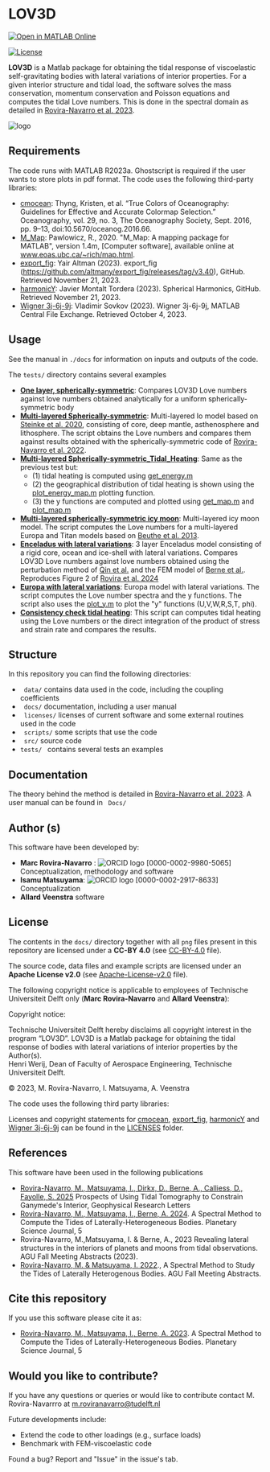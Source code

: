 # LOV3D

[![Open in MATLAB Online](https://www.mathworks.com/images/responsive/global/open-in-matlab-online.svg)](https://matlab.mathworks.com/open/github/v1?repo=mroviranavarro/LOV3D_multi)

[![License](https://img.shields.io/badge/License-Apache%202.0-blue.svg)](https://opensource.org/licenses/Apache-2.0)


**LOV3D** is a Matlab package for obtaining the tidal response of viscoelastic self-gravitating bodies with lateral variations of interior properties. For a given interior structure and tidal load, the software solves the mass conservation, momentum conservation and Poisson equations and computes the tidal Love numbers. This is done in the spectral domain as detailed in [Rovira-Navarro et al. 2023](https://arxiv.org/abs/2311.15710).

![logo](./docs/logo.png)


## Requirements

The code runs with MATLAB R2023a. 
Ghostscript is required if the user wants to store plots in pdf format.
The code uses the following third-party libraries: 

- [cmocean](https://github.com/chadagreene/cmocean): Thyng, Kristen, et al. “True Colors of Oceanography: Guidelines for Effective and Accurate Colormap Selection.” Oceanography, vol. 29, no. 3, The Oceanography Society, Sept. 2016, pp. 9–13, doi:10.5670/oceanog.2016.66.  
- [M_Map](www.eoas.ubc.ca/~rich/map.html): Pawlowicz, R., 2020. "M_Map: A mapping package for MATLAB", version 1.4m, [Computer software], available online at www.eoas.ubc.ca/~rich/map.html.  
- [export_fig](https://github.com/altmany/export_fig/releases/tag/v3.40): Yair Altman (2023). export_fig (https://github.com/altmany/export_fig/releases/tag/v3.40), GitHub. Retrieved November 21, 2023.  
- [harmonicY](https://www.mathworks.com/matlabcentral/fileexchange/74069-wigner-3j-6j-9j): Javier Montalt Tordera (2023). Spherical Harmonics, GitHub. Retrieved November 21, 2023. 
- [Wigner 3j-6j-9j](https://www.mathworks.com/matlabcentral/fileexchange/74069-wigner-3j-6j-9j): Vladimir Sovkov (2023). Wigner 3j-6j-9j, MATLAB Central File Exchange. Retrieved October 4, 2023.  


## Usage

See the manual in `./docs` for information on inputs and outputs of the code.

The `tests/` directory contains several examples

- [**One layer, spherically-symmetric**](./tests/Test_One_Layer_Spherically_Symmetric.mlx): Compares LOV3D Love numbers against love numbers obtained analytically for a uniform spherically-symmetric body
- [**Multi-layered Spherically-symmetric**](./tests/Test_Io_Multi_Layer_Spherically_Symmetric.mlx): Multi-layered Io model based on [Steinke et al. 2020](https://doi.org/10.1016/j.icarus.2019.05.001), consisting of core, deep mantle, asthenosphere and lithosphere. The script obtains the Love numbers and compares them against results obtained with the spherically-symmetric code of  [Rovira-Navarro et al. 2022](https://doi.org/10.1029/2021JE007117). 
- [**Multi-layered Spherically-symmetric_Tidal_Heating**](./tests/Test_Io_Multi_Layer_Spherically_Symmetric_Tidal_Heating.mlx): Same as the previous test but:
	- (1) tidal heating is computed using  [get_energy.m](./src/get_energy.m)
	- (2) the geographical distribution of tidal heating is shown using the [plot_energy_map.m](./src/Plot_Tools/plot_energy_map.m) plotting function. 
	- (3) the y functions are computed and plotted using [get_map.m](../src/get_map.m) and [plot_map.m](./src/Plot_Tools/plot_map.m) 
- [**Multi-layered spherically-symmetric icy moon**](./tests/Test_Europa_Titan_Spherically_Symmetric.mlx): Multi-layered icy moon model. The script computes the Love numbers for a multi-layered Europa and Titan models based on [Beuthe et al. 2013](https://www.sciencedirect.com/science/article/pii/S0019103512004745?casa_token=xg0XfpmaHT4AAAAA:Qau6ppdURvhX_Vgm_NiDZVwEtERNnqcosVviHYGaLIHJLBugG7ZgBEnHNPG921Qc5SZAktQ6kw). 
- [**Enceladus with lateral variations**](./tests/Test_Enceladus_Two_Layers_Lateral_Variations.mlx): 3 layer Enceladus model consisting of a rigid core, ocean and ice-shell with lateral variations. Compares LOV3D Love numbers against love numbers obtained using the perturbation method of [Qin et al.](https://doi.org/10.1093/gji/ggu279) and the FEM model of [Berne et al.](https://doi.org/10.1029/2023GL106656). Reproduces Figure 2 of [Rovira et al. 2024](https://doi.org/10.48550/arXiv.2311.15710)
- [**Europa with lateral variations**](./tests/Test_Europa_Lateral_Variations.mlx): Europa model with lateral variations. The script computes the Love number spectra and the y functions. The script also uses the [plot_y.m](./src/Plot_Tools/plot_y.m) to plot the "y" functions (U,V,W,R,S,T, phi). 
- [**Consistency check tidal heating**](Consistency_test_Energy.m): This script can computes tidal heating using the Love numbers or the direct integration of the product of stress and strain rate and compares the results.  



## Structure 

In this repository you can find the following directories: 


- ` data/` contains data used in the code, including the coupling coefficients 
- ` docs/` documentation, including a user manual 
- ` licenses/` licenses of current software and some external routines used in the code 
- ` scripts/` some scripts that use the code 
- ` src/` source code 
- `tests/ ` contains several tests an examples 


## Documentation 

The theory behind the method is detailed in [Rovira-Navarro et al. 2023](https://arxiv.org/abs/2311.15710). A user manual can be found in ` Docs/`


## Author (s)

This software have been developed by: 

- **Marc Rovira-Navarro** :  ![ORCID logo](https://info.orcid.org/wp-content/uploads/2019/11/orcid_16x16.png) [0000-0002-9980-5065] Conceptualization, methodology and software  
- **Isamu Matsuyama**: ![ORCID logo](https://info.orcid.org/wp-content/uploads/2019/11/orcid_16x16.png) [0000-0002-2917-8633] Conceptualization   
- **Allard Veenstra** software   


## License

The contents in the `docs/` directory together with all `png` files present in this repository are licensed under a **CC-BY 4.0** (see [CC-BY-4.0](LICENSES/CC-BY-4.0.txt) file). 

The source code, data files and example scripts are licensed under an **Apache License v2.0** (see [Apache-License-v2.0](LICENSES/Apache-License-v2.0.txt) file).

The following copyright notice is applicable to employees of Technische Universiteit Delft only (**Marc Rovira-Navarro** and **Allard Veenstra**):  

Copyright notice:

Technische Universiteit Delft hereby disclaims all copyright interest in the program “LOV3D”. LOV3D is a  Matlab package for obtaining the tidal response of bodies with lateral variations of interior properties by the Author(s).  
Henri Werij, Dean of Faculty of Aerospace Engineering, Technische Universiteit Delft.

&copy; 2023, M. Rovira-Navarro, I. Matsuyama, A. Veenstra

The code uses the following third party libraries:

Licenses and copyright statements for [cmocean](https://github.com/chadagreene/cmocean), [export_fig](https://github.com/altmany/export_fig/releases/tag/v3.40), [harmonicY](https://www.mathworks.com/matlabcentral/fileexchange/74069-wigner-3j-6j-9j) and [Wigner 3j-6j-9j]((https://www.mathworks.com/matlabcentral/fileexchange/74069-wigner-3j-6j-9j))  can be found in the [LICENSES](LICENSES/) folder.



## References

This software have been used in the following publications
- [Rovira-Navarro, M., Matsuyama, I., Dirkx, D., Berne, A., Calliess, D., Fayolle, S. 2025](https://doi.org/10.1029/2025GL114708) Prospects of Using Tidal Tomography to Constrain Ganymede's Interior, Geophysical Research Letters
- [Rovira-Navarro, M., Matsuyama, I., Berne, A. 2024](https://doi.org/10.3847/PSJ/ad381f). A Spectral Method to Compute the Tides of Laterally-Heterogeneous Bodies. Planetary Science Journal, 5
- Rovira-Navarro, M.,Matsuyama, I. & Berne, A., 2023 Revealing lateral structures in the interiors of planets and moons from tidal observations. AGU Fall Meeting Abstracts (2023).  
- [Rovira-Navarro, M. & Matsuyama, I. 2022](https://ui.adsabs.harvard.edu/abs/2022AGUFM.P45E2514R/abstract)., A Spectral Method to Study the Tides of Laterally Heterogenous Bodies.  AGU Fall Meeting Abstracts.  


## Cite this repository 

If you use this software please cite it as:

- [Rovira-Navarro, M., Matsuyama, I., Berne, A. 2023](https://doi.org/10.3847/PSJ/ad381f). A Spectral Method to Compute the Tides of Laterally-Heterogeneous Bodies. Planetary Science Journal, 5

## Would you like to contribute?

If you have any questions or queries or would like to contribute contact M. Rovira-Navarrro at m.roviranavarro@tudelft.nl

Future developments include: 
- Extend the code to other loadings (e.g., surface loads)
- Benchmark with FEM-viscoelastic code

Found a bug? Report and "Issue" in the issue's tab. 






